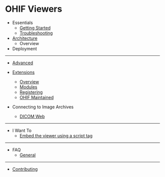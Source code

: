 # OHIF Viewers

- Essentials
  - [Getting Started](essentials/getting-started.md)
  - [Troubleshooting](essentials/troubleshooting.md)
- [Architecture](architecture/index.md)
  - Overview
- Deployment

---
- [Advanced](advanced/index.md)
- [Extensions](advanced/extensions.md)
  - [Overview](advanced/extensions.md#overview)
  - [Modules](advanced/extensions.md#modules)
  - [Registering](advanced/extensions.md#registering-extensions)
  - [OHIF Maintained](advanced/extensions.md#ohif-maintained-extensions)

- Connecting to Image Archives
  - [DICOM Web](connecting-to-image-archives/dicomweb.md)

----
- I Want To
  - [Embed the viewer using a script tag](I-want-to/script-tag.md)


----
- FAQ
  - [General](faq/general.md)

----
- [Contributing](contributing.md)
